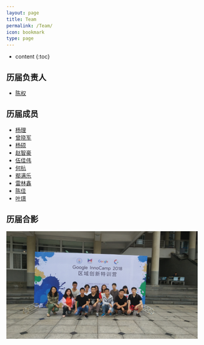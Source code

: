 ```yaml
---
layout: page
title: Team
permalink: /Team/
icon: bookmark
type: page
---
```


* content
{:toc}

## 历届负责人

- [陈权](https://github.com/chenquan)

## 历届成员

- [杨理](https://github.com/LeoooY)
- [曾晓军](https://github.com/Mxzxj)
- [杨硕](https://github.com/Estelle1223)
- [赵智豪](https://github.com/SHzhihao)
- [伍佳伟](https://github.com/Samsara5)
- [何杭](https://github.com/abbhay)
- [鄢满乐](https://github.com/YanmanleLichen)
- [雷林鑫](https://github.com/leilinxin)
- [陈佳](https://github.com/Chen-Rom-Kay)
- [叶璟](https://github.com/Suserra)

## 历届合影

![](img/IMG_20180526_085512.jpg)
